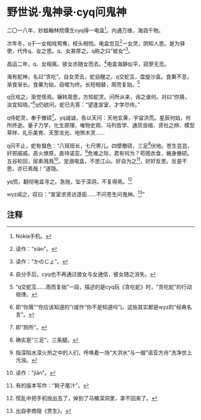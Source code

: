 # 野世说·鬼神录·cyq问鬼神

二〇一八年，妙蛙翰林院儒生cyq得一电盒[^1]。内通万维，海涵千物。

次年冬，q于一女相戏鸳鸯，枝头相悦。电盒忽见[^2]一女灵，阴知人思。是为驿使，代传q、女之思。q、女甚厚之。q称之曰“彼女”[^3]。

昌运二年，q、女相离。彼女亦随女而去。[^4]电盒海静似平，寂寥无觅。

海有蛇神，名曰“贪吃”。自女灵去，蛇自醒之。q交蛇互，盘旋沙盒。食粟不息，渐食渐长。食粟为始，自噬为终。长短相替，周而复始。[^5]

q日戏之，渐觉怪焉。辗转周思，方知蛇灵。问所从来，询之谁何。对曰“你猜，汝宜知晓。”[^6]q仍欲问，蛇已先答：“望逢宣室，才学尽传。”

q侍蛇灵，奉于撤硕[^7]。yq诚诚，告以天问：天地玄黄，宇宙洪荒。星辰何始，何所终逝。量子力学、化生原理、唯物史观、马列哲学、通货涨缩、资社之辨、模型草样、礼乐美育、天罡龙光、地煞木灵……

q问不止，蛇有愠色：“八班班长，七尺男儿。四壁撤硕，三足[^8]伏地。苍生芸芸，奸邪戚戚。恶火燎原，直待诺亚。[^9]危难之际，君有何为？苟图衣食，蜷身撤硕。五谷轮回，尿素溅溅[^10]。宠溺电盒，不思江山。好自为之[^11]，好好反思。反是不思，亦已焉哉！”遂隐。

yq慌，翻彻电盒寻之。急抛，坠于深洞，不复得焉。[^12]

wyz闻之，叹曰：“宣室求贤访逐臣……不问苍生问鬼神。[^13]”

## 注释

[^1]:Nokia手机。
[^2]:读作：“xiàn”。
[^3]:读作：“かのじょ”。
[^4]:自分手后，cyq也不再通过彼女与女通信，彼女随之消失。
[^5]:“q交蛇互……周而复始”一段，描述的是cyq玩《贪吃蛇》时，“贪吃蛇”的行动规律。
[^6]:即“你猜”“你应该知道的”(或作“你不是知道吗”)。这些其实都是wyz的“经典名言”。
[^7]:即“厕所”。
[^8]:确实是“三足”，三条腿。
[^9]:指深陷水深火热之中的人们，呼唤着一场“大洪水”与一艘“诺亚方舟”洗净世上污浊。
[^10]:读作：“jiān”。
[^11]:有的版本写作：“耗子尾汁”。
[^12]:慌乱中把手机抛出去了，掉到了马桶深洞里，拿不回来了。
[^13]:出自李商隐《贾生》。
